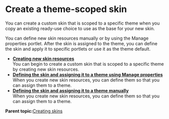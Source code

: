 # Create a theme-scoped skin 

You can create a custom skin that is scoped to a specific theme when you copy an existing ready-use choice to use as the base for your new skin.

You can define new skin resources manually or by using the Manage properties portlet. After the skin is assigned to the theme, you can define the skin and apply it to specific portlets or use it as the theme default.

-   **[Creating new skin resources ](../dev-theme/themeopt_cust_skintheme.md)**  
You can begin to create a custom skin that is scoped to a specific theme by creating new skin resources.
-   **[Defining the skin and assigning it to a theme using Manage properties ](../dev-theme/themeopt_scopedskin_etp.md)**  
When you create new skin resources, you can define them so that you can assign them to a theme.
-   **[Defining the skin and assigning it to a theme manually ](../dev-theme/themeopt_scopedskin_manual.md)**  
When you create new skin resources, you can define them so that you can assign them to a theme.

**Parent topic:**[Creating skins ](../dev-theme/themeopt_cust_skincreate.md)

